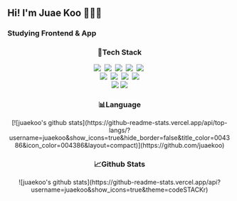 <h2>Hi! I'm Juae Koo 🙋🏻‍♀️</h2>

<h3>Studying Frontend & App</h3>

<h3 align="center">📌Tech Stack</h3>
<p align="center">
<img src="https://img.shields.io/badge/html5-%23E34F26.svg?style=flat-square&logo=html5&logoColor=white"/>&nbsp
<img src="https://img.shields.io/badge/css3-%231572B6.svg?style=flat-square&logo=css3&logoColor=white"/>&nbsp
<img src="https://img.shields.io/badge/Javascript-F7DF1E?style=flat-square&logo=javascript&logoColor=white"/>&nbsp 
<img src="https://img.shields.io/badge/React-61DAFB.svg?style=flat-square&logo=react&logoColor=white"/>&nbsp
<img src="https://img.shields.io/badge/jQuery-0769AD?style=flat-square&logo=jQuery&logoColor=white"/>&nbsp
<br />
<img src="https://img.shields.io/badge/Java-007396?style=flat-square&logo=Java&logoColor=white"/>&nbsp 
<img src="https://img.shields.io/badge/MySQL-4479A1.svg?style=flat-square&logo=react&logoColor=white"/>&nbsp
<img src="https://img.shields.io/badge/Spring-6DB33F?style=flat-square&logo=Spring&logoColor=white"/>&nbsp 
<img src="https://img.shields.io/badge/C-A8B9CC?style=flat-square&logo=C&logoColor=white"/>
<br />
<img src="https://img.shields.io/badge/Visual Studio Code-007ACC?style=flat-square&logo=Visual Studio Code&logoColor=white"/>
<img src="https://img.shields.io/badge/Eclipse-2C2255?style=flat-square&logo=Eclipse IDE&logoColor=white"/>
</p>

<h3 align="center">📊Language</h3>
<p align="center">
[![juaekoo's github stats](https://github-readme-stats.vercel.app/api/top-langs/?username=juaekoo&show_icons=true&hide_border=false&title_color=004386&icon_color=004386&layout=compact)](https://github.com/juaekoo)
</p>

<h3 align="center">📈Github Stats</h3>
<p align="center">
![juaekoo's github stats](https://github-readme-stats.vercel.app/api?username=juaekoo&show_icons=true&theme=codeSTACKr)
</p>


<!--
**juaekoo/juaekoo** is a ✨ _special_ ✨ repository because its `README.md` (this file) appears on your GitHub profile.

Here are some ideas to get you started:

- 🔭 I’m currently working on ...
- 🌱 I’m currently learning ...
- 👯 I’m looking to collaborate on ...
- 🤔 I’m looking for help with ...
- 💬 Ask me about ...
- 📫 How to reach me: ...
- 😄 Pronouns: ...
- ⚡ Fun fact: ...
-->
